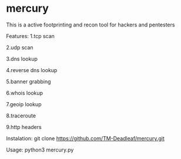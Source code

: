 # mercury

This is a active footprinting and recon tool for hackers and pentesters


Features:
1.tcp scan

2.udp scan

3.dns lookup

4.reverse dns lookup

5.banner grabbing

6.whois lookup

7.geoip lookup

8.traceroute

9.http headers


Instalation: 
git clone https://github.com/TM-Deadleaf/mercury.git

Usage:
python3 mercury.py
